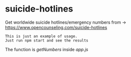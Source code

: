 # suicide-hotlines
Get worldwide suicide hotlines/emergency numbers from -> https://www.opencounseling.com/suicide-hotlines


    This is just an example of usage.
    Just run npm start and see the results
  
  The function is *getNumbers* inside *app.js*
